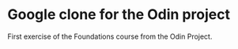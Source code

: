 # Google clone for the Odin project

First exercise of the Foundations course from the Odin Project.
